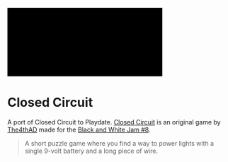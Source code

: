 ![Closed Circuit](/Source/SystemAssets/card.png)

# Closed Circuit

A port of Closed Circuit to Playdate. [Closed Circuit](https://the4thad.itch.io/closed-circuit) is an original game by [The4thAD](https://the4thad.itch.io/) made for the [Black and White Jam #8](https://itch.io/jam/black-and-white-jam-8/rate/1481421). 

> A short puzzle game where you find a way to power lights with a single 9-volt battery and a long piece of wire.